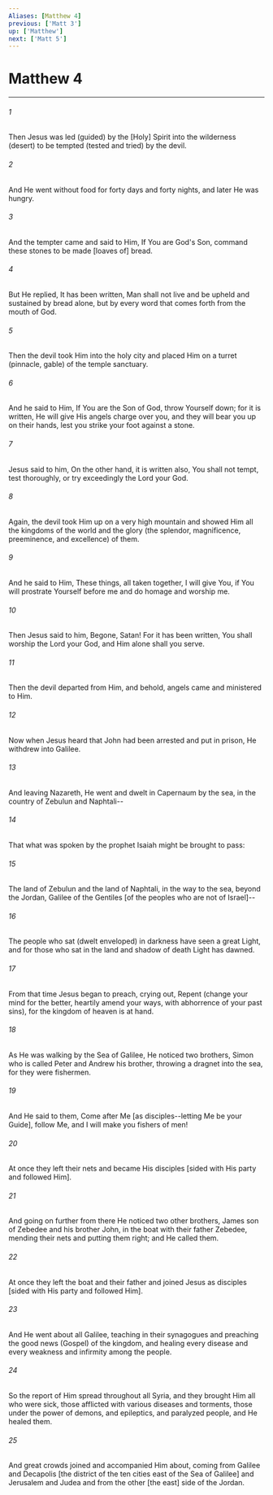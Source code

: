 ```yaml
---
Aliases: [Matthew 4]
previous: ['Matt 3']
up: ['Matthew']
next: ['Matt 5']
---
```

# Matthew 4

***


###### 1 


Then Jesus was led (guided) by the [Holy] Spirit into the wilderness (desert) to be tempted (tested and tried) by the devil. 


###### 2 


And He went without food for forty days and forty nights, and later He was hungry. 


###### 3 


And the tempter came and said to Him, If You are God's Son, command these stones to be made [loaves of] bread. 


###### 4 


But He replied, It has been written, Man shall not live and be upheld and sustained by bread alone, but by every word that comes forth from the mouth of God. 


###### 5 


Then the devil took Him into the holy city and placed Him on a turret (pinnacle, gable) of the temple sanctuary. 


###### 6 


And he said to Him, If You are the Son of God, throw Yourself down; for it is written, He will give His angels charge over you, and they will bear you up on their hands, lest you strike your foot against a stone. 


###### 7 


Jesus said to him, On the other hand, it is written also, You shall not tempt, test thoroughly, or try exceedingly the Lord your God. 


###### 8 


Again, the devil took Him up on a very high mountain and showed Him all the kingdoms of the world and the glory (the splendor, magnificence, preeminence, and excellence) of them. 


###### 9 


And he said to Him, These things, all taken together, I will give You, if You will prostrate Yourself before me and do homage and worship me. 


###### 10 


Then Jesus said to him, Begone, Satan! For it has been written, You shall worship the Lord your God, and Him alone shall you serve. 


###### 11 


Then the devil departed from Him, and behold, angels came and ministered to Him. 


###### 12 


Now when Jesus heard that John had been arrested and put in prison, He withdrew into Galilee. 


###### 13 


And leaving Nazareth, He went and dwelt in Capernaum by the sea, in the country of Zebulun and Naphtali-- 


###### 14 


That what was spoken by the prophet Isaiah might be brought to pass: 


###### 15 


The land of Zebulun and the land of Naphtali, in the way to the sea, beyond the Jordan, Galilee of the Gentiles [of the peoples who are not of Israel]-- 


###### 16 


The people who sat (dwelt enveloped) in darkness have seen a great Light, and for those who sat in the land and shadow of death Light has dawned. 


###### 17 


From that time Jesus began to preach, crying out, Repent (change your mind for the better, heartily amend your ways, with abhorrence of your past sins), for the kingdom of heaven is at hand. 


###### 18 


As He was walking by the Sea of Galilee, He noticed two brothers, Simon who is called Peter and Andrew his brother, throwing a dragnet into the sea, for they were fishermen. 


###### 19 


And He said to them, Come after Me [as disciples--letting Me be your Guide], follow Me, and I will make you fishers of men! 


###### 20 


At once they left their nets and became His disciples [sided with His party and followed Him]. 


###### 21 


And going on further from there He noticed two other brothers, James son of Zebedee and his brother John, in the boat with their father Zebedee, mending their nets and putting them right; and He called them. 


###### 22 


At once they left the boat and their father and joined Jesus as disciples [sided with His party and followed Him]. 


###### 23 


And He went about all Galilee, teaching in their synagogues and preaching the good news (Gospel) of the kingdom, and healing every disease and every weakness and infirmity among the people. 


###### 24 


So the report of Him spread throughout all Syria, and they brought Him all who were sick, those afflicted with various diseases and torments, those under the power of demons, and epileptics, and paralyzed people, and He healed them. 


###### 25 


And great crowds joined and accompanied Him about, coming from Galilee and Decapolis [the district of the ten cities east of the Sea of Galilee] and Jerusalem and Judea and from the other [the east] side of the Jordan.
